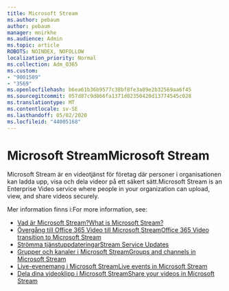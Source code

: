 ```yaml
---
title: Microsoft Stream
ms.author: pebaum
author: pebaum
manager: mnirkhe
ms.audience: Admin
ms.topic: article
ROBOTS: NOINDEX, NOFOLLOW
localization_priority: Normal
ms.collection: Adm_O365
ms.custom:
- "9001509"
- "3569"
ms.openlocfilehash: b6ea61b36b9577c38bf8fe3a09e2b32569aa6f45
ms.sourcegitcommit: 057d87c9d866fa1371d02350420d13774545c028
ms.translationtype: MT
ms.contentlocale: sv-SE
ms.lasthandoff: 05/02/2020
ms.locfileid: "44005168"
---
```

# <a name="microsoft-stream"></a><span data-ttu-id="c0175-102">Microsoft Stream</span><span class="sxs-lookup"><span data-stu-id="c0175-102">Microsoft Stream</span></span>

<span data-ttu-id="c0175-103">Microsoft Stream är en videotjänst för företag där personer i organisationen kan ladda upp, visa och dela videor på ett säkert sätt.</span><span class="sxs-lookup"><span data-stu-id="c0175-103">Microsoft Stream is an Enterprise Video service where people in your organization can upload, view, and share videos securely.</span></span> 

<span data-ttu-id="c0175-104">Mer information finns i:</span><span class="sxs-lookup"><span data-stu-id="c0175-104">For more information, see:</span></span>

- [<span data-ttu-id="c0175-105">Vad är Microsoft Stream?</span><span class="sxs-lookup"><span data-stu-id="c0175-105">What is Microsoft Stream?</span></span>](https://docs.microsoft.com/stream/overview)
- [<span data-ttu-id="c0175-106">Övergång till Office 365 Video till Microsoft Stream</span><span class="sxs-lookup"><span data-stu-id="c0175-106">Office 365 Video transition to Microsoft Stream</span></span>](https://docs.microsoft.com/stream/migrate-from-office-365)
- [<span data-ttu-id="c0175-107">Strömma tjänstuppdateringar</span><span class="sxs-lookup"><span data-stu-id="c0175-107">Stream Service Updates</span></span>](https://techcommunity.microsoft.com/t5/microsoft-stream-service-updates/bd-p/StreamAnnouncements)
- [<span data-ttu-id="c0175-108">Grupper och kanaler i Microsoft Stream</span><span class="sxs-lookup"><span data-stu-id="c0175-108">Groups and channels in Microsoft Stream</span></span>](https://docs.microsoft.com/stream/groups-channels-organization)
- [<span data-ttu-id="c0175-109">Live-evenemang i Microsoft Stream</span><span class="sxs-lookup"><span data-stu-id="c0175-109">Live events in Microsoft Stream</span></span>](https://docs.microsoft.com/stream/live-event-overview)
- [<span data-ttu-id="c0175-110">Dela dina videoklipp i Microsoft Stream</span><span class="sxs-lookup"><span data-stu-id="c0175-110">Share your videos in Microsoft Stream</span></span>](https://docs.microsoft.com/stream/portal-share-video)
